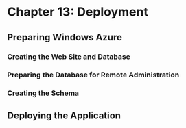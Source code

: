 # Chapter 13: Deployment

## Preparing Windows Azure
### Creating the Web Site and Database
### Preparing the Database for Remote Administration
### Creating the Schema
## Deploying the Application
